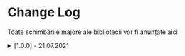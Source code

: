 # Change Log
Toate schimbările majore ale bibliotecii vor fi anunțate aici
 

<details>
   <summary> [1.0.0] - 21.07.2021 </summary>
 
   ### Added
 
    - DROP-OUT pentru rețeaua neuronală.
 
    - Metodă de vectorizare a imagininilor. Imaginile pot fi convertite în matrice prin constructorul clasei Matrix.
 
    - Funcție de eliminare valori din matrice. [matrix.pop( numărul de elemente ce vor fi eliminate ) ].
 
    - Funcție de print [matrix.print()].
 
    - DATAPRINT (aplicație realizată în Python pentru a vizualiza grafic matricile create)
 
     [Se poate accesa din clasa NeuralGUI prin : gui.show(matrix)]
 
    - DRAW (aplicație realizată în Python pentru a desena noi matrice ce vor fi stocate în variabile definite de utilizator)
 
     [Se poate accesa din clasa NeuralGUI prin : Matrix m = gui.draw()]
 
 
   ### Changed

    - Funcțiile bibliotecii au fost traduse în totalitate în limba engleză.
 
    - Separarea interfeței grafice de bibliotecă.
 
    - Parametrii matricei pot să lipsească. Matricea va fi inițializată cu valoare nulă.
 
 

   ### Fixed

    - VLA issue fixed   
 
</details>

 
